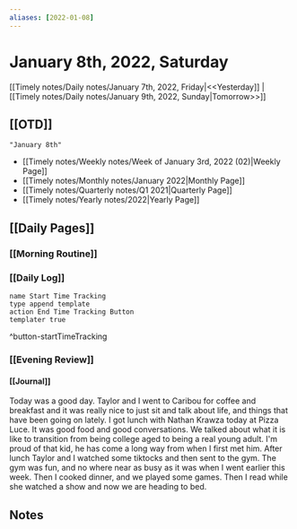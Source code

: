 ```yaml
---
aliases: [2022-01-08]
---
```


# January 8th, 2022, Saturday

[[Timely notes/Daily notes/January 7th, 2022, Friday|<<Yesterday]] | [[Timely notes/Daily notes/January 9th, 2022, Sunday|Tomorrow>>]]

## [[OTD]]

```query
"January 8th"
```
- [[Timely notes/Weekly notes/Week of January 3rd, 2022 (02)|Weekly Page]]
- [[Timely notes/Monthly notes/January 2022|Monthly Page]]
- [[Timely notes/Quarterly notes/Q1 2021|Quarterly Page]]
- [[Timely notes/Yearly notes/2022|Yearly Page]]

## [[Daily Pages]]

### [[Morning Routine]]

### [[Daily Log]]

```button
name Start Time Tracking
type append template
action End Time Tracking Button
templater true
```
^button-startTimeTracking

### [[Evening Review]]

#### [[Journal]]

Today was a good day. Taylor and I went to Caribou for coffee and breakfast and it was really nice to just sit and talk about life, and things that have been going on lately. I got lunch with Nathan Krawza today at Pizza Luce. It was good food and good conversations. We talked about what it is like to transition from being college aged to being a real young adult. I'm proud of that kid, he has come a long way from when I first met him. After lunch Taylor and I watched some tiktocks and then sent to the gym. The gym was fun, and no where near as busy as it was when I went earlier this week. Then I cooked dinner, and we played some games. Then I read while she watched a show and now we are heading to bed.

## Notes
